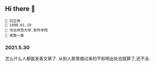 ## Hi there 👋

```
👋 闫正伟
👋 1998.01.19
👋 河北师范大学.软件学院
👋 咸鱼一条
```


### 2021.5.30

<p>怎么什么人都能发表文章了.
从别人那里摘过来的不标明出处也就算了,还不全.
</p>
